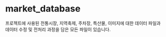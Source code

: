  # market_database
 프로젝트에 사용된 전통시장, 지역축제, 주차장, 특산물, 이미지에 대한 데이터 파일과 데이터 수정 및 전처리 과정을 담은 모든 파일이 있습니다.
